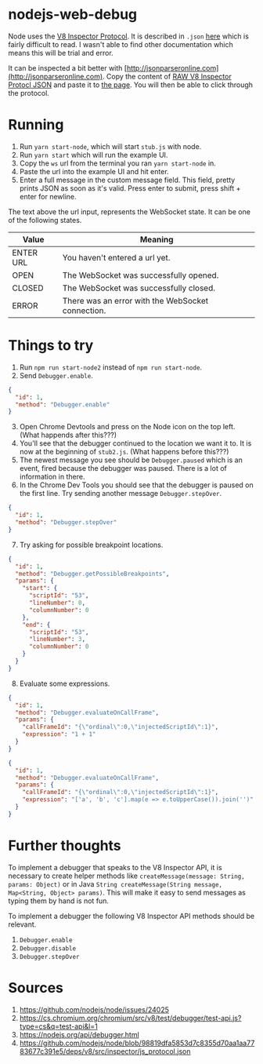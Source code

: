# nodejs-web-debug

Node uses the [V8 Inspector Protocol](https://v8.dev/docs/inspector). It is described in `.json` [here](https://github.com/nodejs/node/blob/98819dfa5853d7c8355d70aa1aa7783677c391e5/deps/v8/src/inspector/js_protocol.json) which is fairly difficult to read. I wasn't able to find other documentation which means this will be trial and error.

It can be inspected a bit better with [http://jsonparseronline.com](http://jsonparseronline.com). Copy the content of [RAW V8 Inspector Protocl JSON](https://raw.githubusercontent.com/nodejs/node/98819dfa5853d7c8355d70aa1aa7783677c391e5/deps/v8/src/inspector/js_protocol.json) and paste it to [the page](http://jsonparseronline.com). You will then be able to click through the protocol.

# Running

1. Run `yarn start-node`, which will start `stub.js` with node.
2. Run `yarn start` which will run the example UI.
3. Copy the `ws` url from the terminal you ran `yarn start-node` in.
4. Paste the url into the example UI and hit enter.
5. Enter a full message in the custom message field. This field, pretty prints JSON as soon as it's valid. Press enter to submit, press shift + enter for newline.

The text above the url input, represents the WebSocket state. It can be one of the following states.

| Value     | Meaning                                           |
| --------- | ------------------------------------------------- |
| ENTER URL | You haven't entered a url yet.                    |
| OPEN      | The WebSocket was successfully opened.            |
| CLOSED    | The WebSocket was successfully closed.            |
| ERROR     | There was an error with the WebSocket connection. |

# Things to try

1. Run `npm run start-node2` instead of `npm run start-node`.
2. Send `Debugger.enable`.

```json
{
  "id": 1,
  "method": "Debugger.enable"
}
```

3. Open Chrome Devtools and press on the Node icon on the top left. (What happends after this???)
4. You'll see that the debugger continued to the location we want it to. It is now at the beginning of `stub2.js`. (What happens before this???)
5. The newest message you see should be `Debugger.paused` which is an event, fired because the debugger was paused. There is a lot of information in there.
6. In the Chrome Dev Tools you should see that the debugger is paused on the first line. Try sending another message `Debugger.stepOver`.

```json
{
  "id": 1,
  "method": "Debugger.stepOver"
}
```

7. Try asking for possible breakpoint locations.

```json
{
  "id": 1,
  "method": "Debugger.getPossibleBreakpoints",
  "params": {
    "start": {
      "scriptId": "53",
      "lineNumber": 0,
      "columnNumber": 0
    },
    "end": {
      "scriptId": "53",
      "lineNumber": 3,
      "columnNumber": 0
    }
  }
}
```

8. Evaluate some expressions.

```json
{
  "id": 1,
  "method": "Debugger.evaluateOnCallFrame",
  "params": {
    "callFrameId": "{\"ordinal\":0,\"injectedScriptId\":1}",
    "expression": "1 + 1"
  }
}
```

```json
{
  "id": 1,
  "method": "Debugger.evaluateOnCallFrame",
  "params": {
    "callFrameId": "{\"ordinal\":0,\"injectedScriptId\":1}",
    "expression": "['a', 'b', 'c'].map(e => e.toUpperCase()).join('')"
  }
}
```

# Further thoughts

To implement a debugger that speaks to the V8 Inspector API, it is necessary to create helper methods like `createMessage(message: String, params: Object)` or in Java `String createMessage(String message, Map<String, Object> params)`. This will make it easy to send messages as typing them by hand is not fun.

To implement a debugger the following V8 Inspector API methods should be relevant.

1. `Debugger.enable`
2. `Debugger.disable`
3. `Debugger.stepOver`

# Sources

1. https://github.com/nodejs/node/issues/24025
2. https://cs.chromium.org/chromium/src/v8/test/debugger/test-api.js?type=cs&q=test-api&l=1
3. https://nodejs.org/api/debugger.html
4. https://github.com/nodejs/node/blob/98819dfa5853d7c8355d70aa1aa7783677c391e5/deps/v8/src/inspector/js_protocol.json
